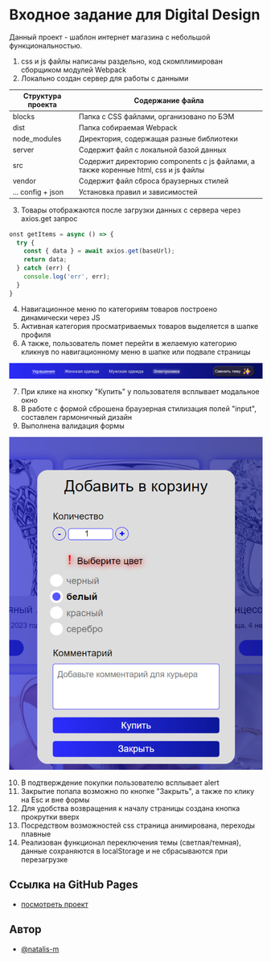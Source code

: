 # Входное задание для Digital Design

Данный проект - шаблон интернет магазина с небольшой функциональностью.

1. css и js файлы написаны раздельно, код скомплимирован сборщиком модулей Webpack
2. Локально создан сервер для работы с данными

| Структура проекта | Содержание файла                                                                   |
| ----------------- | ---------------------------------------------------------------------------------- |
| blocks            | Папка с CSS файлами, организовано по БЭМ                                           |
| dist              | Папка собираемая Webpack                                                           |
| node_modules      | Директория, содержащая разные библиотеки                                           |
| server            | Содержит файл с локальной базой данных                                             |
| src               | Содержит директорию components с js файлами, а также коренные html, css и js файлы |
| vendor            | Содержит файл сброса браузерных стилей                                             |
| ... config + json | Установка правил и зависимостей                                                    |

3. Товары отображаются после загрузки данных с сервера через axios.get запрос

```js script
onst getItems = async () => {
  try {
    const { data } = await axios.get(baseUrl);
    return data;
  } catch (err) {
    console.log('err', err);
  }
}
```

4. Навигационное меню по категориям товаров построено динамически через JS
5. Активная категория просматриваемых товаров выделяется в шапке профиля
6. А также, пользователь помет перейти в желаемую категорию кликнув по навигационному меню в шапке или подвале страницы

![илюстрация навигации](https://github.com/Natalis-m/digital/blob/main/header.png?raw=true)

7. При клике на кнопку "Купить" у пользователя всплывает модальное окно
8. В работе с формой сброшена браузерная стилизация полей "input", составлен гармоничный дизайн
9. Выполнена валидация формы

![илюстрация модального окна](https://github.com/Natalis-m/digital/blob/main/modal.png?raw=true)

10. В подтверждение покупки пользователю всплывает alert
11. Закрытие попапа возможно по кнопке "Закрыть", а также по клику на Esc и вне формы
12. Для удобства возвращения к началу страницы создана кнопка прокрутки вверх
13. Посредством возможностей css страница анимирована, переходы плавные
14. Реализован функционал переключения темы (светлая/темная), данные сохраняются в localStorage и не сбрасываются при перезагрузке

## Ccылка на GitHub Pages

- [посмотреть проект](https://natalis-m.github.io/digital/)

## Автор

- [@natalis-m](https://github.com/Natalis-m)

